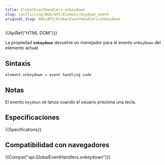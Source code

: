 ```yaml
---
title: GlobalEventHandlers.onkeydown
slug: conflicting/Web/API/Element/keydown_event
original_slug: Web/API/GlobalEventHandlers/onkeydown
---
```


{{ApiRef("HTML DOM")}}

La propiedad **`onkeydown`** devuelve un manejador para el evento `onKeyDown` del elemento actual.

## Sintaxis

```
element.onkeydown = event handling code
```

## Notas

El evento `keydown` se lanza cuando el usuario presiona una tecla.

## Especificaciones

{{Specifications}}

## Compatibilidad con navegadores

{{Compat("api.GlobalEventHandlers.onkeydown")}}
